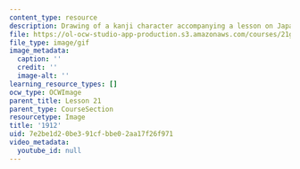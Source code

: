 ```yaml
---
content_type: resource
description: Drawing of a kanji character accompanying a lesson on Japanese.
file: https://ol-ocw-studio-app-production.s3.amazonaws.com/courses/21g-504-japanese-iv-spring-2009/7e2be1d20be391cfbbe02aa17f26f971_1912.gif
file_type: image/gif
image_metadata:
  caption: ''
  credit: ''
  image-alt: ''
learning_resource_types: []
ocw_type: OCWImage
parent_title: Lesson 21
parent_type: CourseSection
resourcetype: Image
title: '1912'
uid: 7e2be1d2-0be3-91cf-bbe0-2aa17f26f971
video_metadata:
  youtube_id: null
---
```


